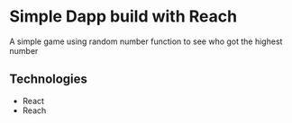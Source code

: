 # Simple Dapp build with Reach
A simple game using random number function to see who got the highest number

## Technologies
- React
- Reach